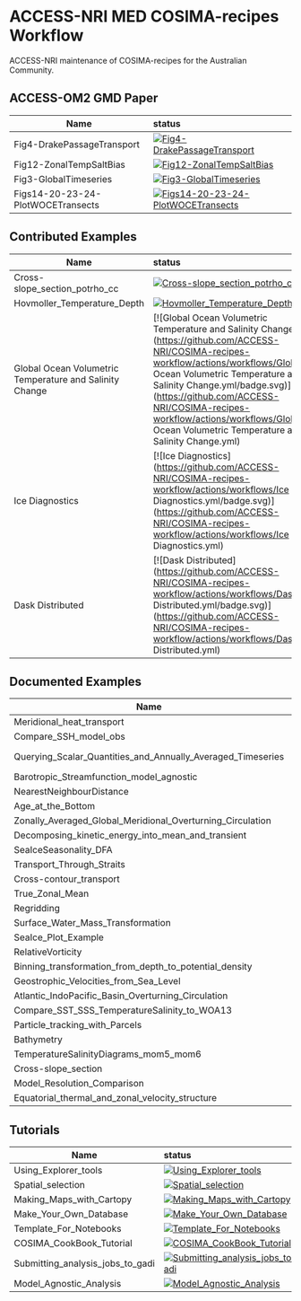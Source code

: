 

# ACCESS-NRI MED COSIMA-recipes Workflow

ACCESS-NRI maintenance of COSIMA-recipes for the Australian Community.

## ACCESS-OM2 GMD Paper

| Name     |      status   |
|----------|:-------------| 
| Fig4-DrakePassageTransport | [![Fig4-DrakePassageTransport](https://github.com/ACCESS-NRI/COSIMA-recipes-workflow/actions/workflows/Fig4-DrakePassageTransport.yml/badge.svg)](https://github.com/ACCESS-NRI/COSIMA-recipes-workflow/actions/workflows/Fig4-DrakePassageTransport.yml) | 
| Fig12-ZonalTempSaltBias | [![Fig12-ZonalTempSaltBias](https://github.com/ACCESS-NRI/COSIMA-recipes-workflow/actions/workflows/Fig12-ZonalTempSaltBias.yml/badge.svg)](https://github.com/ACCESS-NRI/COSIMA-recipes-workflow/actions/workflows/Fig12-ZonalTempSaltBias.yml) | 
| Fig3-GlobalTimeseries | [![Fig3-GlobalTimeseries](https://github.com/ACCESS-NRI/COSIMA-recipes-workflow/actions/workflows/Fig3-GlobalTimeseries.yml/badge.svg)](https://github.com/ACCESS-NRI/COSIMA-recipes-workflow/actions/workflows/Fig3-GlobalTimeseries.yml) | 
| Figs14-20-23-24-PlotWOCETransects | [![Figs14-20-23-24-PlotWOCETransects](https://github.com/ACCESS-NRI/COSIMA-recipes-workflow/actions/workflows/Figs14-20-23-24-PlotWOCETransects.yml/badge.svg)](https://github.com/ACCESS-NRI/COSIMA-recipes-workflow/actions/workflows/Figs14-20-23-24-PlotWOCETransects.yml) |

## Contributed Examples

| Name     |      status   |
|----------|:-------------| 
| Cross-slope_section_potrho_cc | [![Cross-slope_section_potrho_cc](https://github.com/ACCESS-NRI/COSIMA-recipes-workflow/actions/workflows/Cross-slope_section_potrho_cc.yml/badge.svg)](https://github.com/ACCESS-NRI/COSIMA-recipes-workflow/actions/workflows/Cross-slope_section_potrho_cc.yml) | 
| Hovmoller_Temperature_Depth | [![Hovmoller_Temperature_Depth](https://github.com/ACCESS-NRI/COSIMA-recipes-workflow/actions/workflows/Hovmoller_Temperature_Depth.yml/badge.svg)](https://github.com/ACCESS-NRI/COSIMA-recipes-workflow/actions/workflows/Hovmoller_Temperature_Depth.yml) | 
| Global Ocean Volumetric Temperature and Salinity Change | [![Global Ocean Volumetric Temperature and Salinity Change](https://github.com/ACCESS-NRI/COSIMA-recipes-workflow/actions/workflows/Global Ocean Volumetric Temperature and Salinity Change.yml/badge.svg)](https://github.com/ACCESS-NRI/COSIMA-recipes-workflow/actions/workflows/Global Ocean Volumetric Temperature and Salinity Change.yml) | 
| Ice Diagnostics | [![Ice Diagnostics](https://github.com/ACCESS-NRI/COSIMA-recipes-workflow/actions/workflows/Ice Diagnostics.yml/badge.svg)](https://github.com/ACCESS-NRI/COSIMA-recipes-workflow/actions/workflows/Ice Diagnostics.yml) | 
| Dask Distributed | [![Dask Distributed](https://github.com/ACCESS-NRI/COSIMA-recipes-workflow/actions/workflows/Dask Distributed.yml/badge.svg)](https://github.com/ACCESS-NRI/COSIMA-recipes-workflow/actions/workflows/Dask Distributed.yml) |

## Documented Examples

| Name     |      status   |
|----------|:-------------| 
| Meridional_heat_transport | [![Meridional_heat_transport](https://github.com/ACCESS-NRI/COSIMA-recipes-workflow/actions/workflows/Meridional_heat_transport.yml/badge.svg)](https://github.com/ACCESS-NRI/COSIMA-recipes-workflow/actions/workflows/Meridional_heat_transport.yml) | 
| Compare_SSH_model_obs | [![Compare_SSH_model_obs](https://github.com/ACCESS-NRI/COSIMA-recipes-workflow/actions/workflows/Compare_SSH_model_obs.yml/badge.svg)](https://github.com/ACCESS-NRI/COSIMA-recipes-workflow/actions/workflows/Compare_SSH_model_obs.yml) | 
| Querying_Scalar_Quantities_and_Annually_Averaged_Timeseries | [![Querying_Scalar_Quantities_and_Annually_Averaged_Timeseries](https://github.com/ACCESS-NRI/COSIMA-recipes-workflow/actions/workflows/Querying_Scalar_Quantities_and_Annually_Averaged_Timeseries.yml/badge.svg)](https://github.com/ACCESS-NRI/COSIMA-recipes-workflow/actions/workflows/Querying_Scalar_Quantities_and_Annually_Averaged_Timeseries.yml) | 
| Barotropic_Streamfunction_model_agnostic | [![Barotropic_Streamfunction_model_agnostic](https://github.com/ACCESS-NRI/COSIMA-recipes-workflow/actions/workflows/Barotropic_Streamfunction_model_agnostic.yml/badge.svg)](https://github.com/ACCESS-NRI/COSIMA-recipes-workflow/actions/workflows/Barotropic_Streamfunction_model_agnostic.yml) | 
| NearestNeighbourDistance | [![NearestNeighbourDistance](https://github.com/ACCESS-NRI/COSIMA-recipes-workflow/actions/workflows/NearestNeighbourDistance.yml/badge.svg)](https://github.com/ACCESS-NRI/COSIMA-recipes-workflow/actions/workflows/NearestNeighbourDistance.yml) | 
| Age_at_the_Bottom | [![Age_at_the_Bottom](https://github.com/ACCESS-NRI/COSIMA-recipes-workflow/actions/workflows/Age_at_the_Bottom.yml/badge.svg)](https://github.com/ACCESS-NRI/COSIMA-recipes-workflow/actions/workflows/Age_at_the_Bottom.yml) | 
| Zonally_Averaged_Global_Meridional_Overturning_Circulation | [![Zonally_Averaged_Global_Meridional_Overturning_Circulation](https://github.com/ACCESS-NRI/COSIMA-recipes-workflow/actions/workflows/Zonally_Averaged_Global_Meridional_Overturning_Circulation.yml/badge.svg)](https://github.com/ACCESS-NRI/COSIMA-recipes-workflow/actions/workflows/Zonally_Averaged_Global_Meridional_Overturning_Circulation.yml) | 
| Decomposing_kinetic_energy_into_mean_and_transient | [![Decomposing_kinetic_energy_into_mean_and_transient](https://github.com/ACCESS-NRI/COSIMA-recipes-workflow/actions/workflows/Decomposing_kinetic_energy_into_mean_and_transient.yml/badge.svg)](https://github.com/ACCESS-NRI/COSIMA-recipes-workflow/actions/workflows/Decomposing_kinetic_energy_into_mean_and_transient.yml) | 
| SeaIceSeasonality_DFA | [![SeaIceSeasonality_DFA](https://github.com/ACCESS-NRI/COSIMA-recipes-workflow/actions/workflows/SeaIceSeasonality_DFA.yml/badge.svg)](https://github.com/ACCESS-NRI/COSIMA-recipes-workflow/actions/workflows/SeaIceSeasonality_DFA.yml) | 
| Transport_Through_Straits | [![Transport_Through_Straits](https://github.com/ACCESS-NRI/COSIMA-recipes-workflow/actions/workflows/Transport_Through_Straits.yml/badge.svg)](https://github.com/ACCESS-NRI/COSIMA-recipes-workflow/actions/workflows/Transport_Through_Straits.yml) | 
| Cross-contour_transport | [![Cross-contour_transport](https://github.com/ACCESS-NRI/COSIMA-recipes-workflow/actions/workflows/Cross-contour_transport.yml/badge.svg)](https://github.com/ACCESS-NRI/COSIMA-recipes-workflow/actions/workflows/Cross-contour_transport.yml) | 
| True_Zonal_Mean | [![True_Zonal_Mean](https://github.com/ACCESS-NRI/COSIMA-recipes-workflow/actions/workflows/True_Zonal_Mean.yml/badge.svg)](https://github.com/ACCESS-NRI/COSIMA-recipes-workflow/actions/workflows/True_Zonal_Mean.yml) | 
| Regridding | [![Regridding](https://github.com/ACCESS-NRI/COSIMA-recipes-workflow/actions/workflows/Regridding.yml/badge.svg)](https://github.com/ACCESS-NRI/COSIMA-recipes-workflow/actions/workflows/Regridding.yml) | 
| Surface_Water_Mass_Transformation | [![Surface_Water_Mass_Transformation](https://github.com/ACCESS-NRI/COSIMA-recipes-workflow/actions/workflows/Surface_Water_Mass_Transformation.yml/badge.svg)](https://github.com/ACCESS-NRI/COSIMA-recipes-workflow/actions/workflows/Surface_Water_Mass_Transformation.yml) | 
| SeaIce_Plot_Example | [![SeaIce_Plot_Example](https://github.com/ACCESS-NRI/COSIMA-recipes-workflow/actions/workflows/SeaIce_Plot_Example.yml/badge.svg)](https://github.com/ACCESS-NRI/COSIMA-recipes-workflow/actions/workflows/SeaIce_Plot_Example.yml) | 
| RelativeVorticity | [![RelativeVorticity](https://github.com/ACCESS-NRI/COSIMA-recipes-workflow/actions/workflows/RelativeVorticity.yml/badge.svg)](https://github.com/ACCESS-NRI/COSIMA-recipes-workflow/actions/workflows/RelativeVorticity.yml) | 
| Binning_transformation_from_depth_to_potential_density | [![Binning_transformation_from_depth_to_potential_density](https://github.com/ACCESS-NRI/COSIMA-recipes-workflow/actions/workflows/Binning_transformation_from_depth_to_potential_density.yml/badge.svg)](https://github.com/ACCESS-NRI/COSIMA-recipes-workflow/actions/workflows/Binning_transformation_from_depth_to_potential_density.yml) | 
| Geostrophic_Velocities_from_Sea_Level | [![Geostrophic_Velocities_from_Sea_Level](https://github.com/ACCESS-NRI/COSIMA-recipes-workflow/actions/workflows/Geostrophic_Velocities_from_Sea_Level.yml/badge.svg)](https://github.com/ACCESS-NRI/COSIMA-recipes-workflow/actions/workflows/Geostrophic_Velocities_from_Sea_Level.yml) | 
| Atlantic_IndoPacific_Basin_Overturning_Circulation | [![Atlantic_IndoPacific_Basin_Overturning_Circulation](https://github.com/ACCESS-NRI/COSIMA-recipes-workflow/actions/workflows/Atlantic_IndoPacific_Basin_Overturning_Circulation.yml/badge.svg)](https://github.com/ACCESS-NRI/COSIMA-recipes-workflow/actions/workflows/Atlantic_IndoPacific_Basin_Overturning_Circulation.yml) | 
| Compare_SST_SSS_TemperatureSalinity_to_WOA13 | [![Compare_SST_SSS_TemperatureSalinity_to_WOA13](https://github.com/ACCESS-NRI/COSIMA-recipes-workflow/actions/workflows/Compare_SST_SSS_TemperatureSalinity_to_WOA13.yml/badge.svg)](https://github.com/ACCESS-NRI/COSIMA-recipes-workflow/actions/workflows/Compare_SST_SSS_TemperatureSalinity_to_WOA13.yml) | 
| Particle_tracking_with_Parcels | [![Particle_tracking_with_Parcels](https://github.com/ACCESS-NRI/COSIMA-recipes-workflow/actions/workflows/Particle_tracking_with_Parcels.yml/badge.svg)](https://github.com/ACCESS-NRI/COSIMA-recipes-workflow/actions/workflows/Particle_tracking_with_Parcels.yml) | 
| Bathymetry | [![Bathymetry](https://github.com/ACCESS-NRI/COSIMA-recipes-workflow/actions/workflows/Bathymetry.yml/badge.svg)](https://github.com/ACCESS-NRI/COSIMA-recipes-workflow/actions/workflows/Bathymetry.yml) | 
| TemperatureSalinityDiagrams_mom5_mom6 | [![TemperatureSalinityDiagrams_mom5_mom6](https://github.com/ACCESS-NRI/COSIMA-recipes-workflow/actions/workflows/TemperatureSalinityDiagrams_mom5_mom6.yml/badge.svg)](https://github.com/ACCESS-NRI/COSIMA-recipes-workflow/actions/workflows/TemperatureSalinityDiagrams_mom5_mom6.yml) | 
| Cross-slope_section | [![Cross-slope_section](https://github.com/ACCESS-NRI/COSIMA-recipes-workflow/actions/workflows/Cross-slope_section.yml/badge.svg)](https://github.com/ACCESS-NRI/COSIMA-recipes-workflow/actions/workflows/Cross-slope_section.yml) | 
| Model_Resolution_Comparison | [![Model_Resolution_Comparison](https://github.com/ACCESS-NRI/COSIMA-recipes-workflow/actions/workflows/Model_Resolution_Comparison.yml/badge.svg)](https://github.com/ACCESS-NRI/COSIMA-recipes-workflow/actions/workflows/Model_Resolution_Comparison.yml) | 
| Equatorial_thermal_and_zonal_velocity_structure | [![Equatorial_thermal_and_zonal_velocity_structure](https://github.com/ACCESS-NRI/COSIMA-recipes-workflow/actions/workflows/Equatorial_thermal_and_zonal_velocity_structure.yml/badge.svg)](https://github.com/ACCESS-NRI/COSIMA-recipes-workflow/actions/workflows/Equatorial_thermal_and_zonal_velocity_structure.yml) |

## Tutorials

| Name     |      status   |
|----------|:-------------| 
| Using_Explorer_tools | [![Using_Explorer_tools](https://github.com/ACCESS-NRI/COSIMA-recipes-workflow/actions/workflows/Using_Explorer_tools.yml/badge.svg)](https://github.com/ACCESS-NRI/COSIMA-recipes-workflow/actions/workflows/Using_Explorer_tools.yml) | 
| Spatial_selection | [![Spatial_selection](https://github.com/ACCESS-NRI/COSIMA-recipes-workflow/actions/workflows/Spatial_selection.yml/badge.svg)](https://github.com/ACCESS-NRI/COSIMA-recipes-workflow/actions/workflows/Spatial_selection.yml) | 
| Making_Maps_with_Cartopy | [![Making_Maps_with_Cartopy](https://github.com/ACCESS-NRI/COSIMA-recipes-workflow/actions/workflows/Making_Maps_with_Cartopy.yml/badge.svg)](https://github.com/ACCESS-NRI/COSIMA-recipes-workflow/actions/workflows/Making_Maps_with_Cartopy.yml) | 
| Make_Your_Own_Database | [![Make_Your_Own_Database](https://github.com/ACCESS-NRI/COSIMA-recipes-workflow/actions/workflows/Make_Your_Own_Database.yml/badge.svg)](https://github.com/ACCESS-NRI/COSIMA-recipes-workflow/actions/workflows/Make_Your_Own_Database.yml) | 
| Template_For_Notebooks | [![Template_For_Notebooks](https://github.com/ACCESS-NRI/COSIMA-recipes-workflow/actions/workflows/Template_For_Notebooks.yml/badge.svg)](https://github.com/ACCESS-NRI/COSIMA-recipes-workflow/actions/workflows/Template_For_Notebooks.yml) | 
| COSIMA_CookBook_Tutorial | [![COSIMA_CookBook_Tutorial](https://github.com/ACCESS-NRI/COSIMA-recipes-workflow/actions/workflows/COSIMA_CookBook_Tutorial.yml/badge.svg)](https://github.com/ACCESS-NRI/COSIMA-recipes-workflow/actions/workflows/COSIMA_CookBook_Tutorial.yml) | 
| Submitting_analysis_jobs_to_gadi | [![Submitting_analysis_jobs_to_gadi](https://github.com/ACCESS-NRI/COSIMA-recipes-workflow/actions/workflows/Submitting_analysis_jobs_to_gadi.yml/badge.svg)](https://github.com/ACCESS-NRI/COSIMA-recipes-workflow/actions/workflows/Submitting_analysis_jobs_to_gadi.yml) | 
| Model_Agnostic_Analysis | [![Model_Agnostic_Analysis](https://github.com/ACCESS-NRI/COSIMA-recipes-workflow/actions/workflows/Model_Agnostic_Analysis.yml/badge.svg)](https://github.com/ACCESS-NRI/COSIMA-recipes-workflow/actions/workflows/Model_Agnostic_Analysis.yml) |
